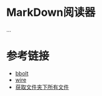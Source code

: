 # MarkDown阅读器
...

# 参考链接
- [bbolt](https://github.com/etcd-io/bbolt)
- [wire](https://github.com/google/wire)
- [获取文件夹下所有文件](https://zhuanlan.zhihu.com/p/63140954)